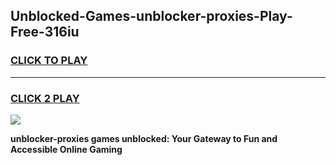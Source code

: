 
## Unblocked-Games-unblocker-proxies-Play-Free-316iu
<h3>
<a href="https://premium76.site?title=unblocker-proxies&ref=12A">CLICK TO PLAY</a></h3>
<hr>

<h3>
<a href="https://premium76.site?title=unblocker-proxies&ref=12A">CLICK 2 PLAY</a>
  
</h3>

<a href="https://premium76.site?title=unblocker-proxies&ref=12A"><img src="https://clearcache.store/games.png"></a>


**unblocker-proxies games unblocked: Your Gateway to Fun and Accessible Online Gaming**
